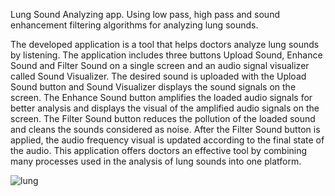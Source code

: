 Lung Sound Analyzing app. Using low pass, high pass and sound enhancement filtering algorithms for analyzing lung sounds. 

The developed application is a tool that helps doctors analyze lung sounds
by listening. The application includes three buttons Upload Sound, Enhance Sound
and Filter Sound on a single screen and an audio signal visualizer called Sound
Visualizer. The desired sound is uploaded with the Upload Sound button and Sound
Visualizer displays the sound signals on the screen. The Enhance Sound button
amplifies the loaded audio signals for better analysis and displays the visual of the
amplified audio signals on the screen. The Filter Sound button reduces the pollution
of the loaded sound and cleans the sounds considered as noise. After the Filter Sound
button is applied, the audio frequency visual is updated according to the final state of
the audio. This application offers doctors an effective tool by combining many
processes used in the analysis of lung sounds into one platform.


  ![lung](https://github.com/amaranthineredolence/Lung-Sound-Analyzer-PYTHON/assets/66516780/067cc977-01e6-488c-a290-885357852fab)
